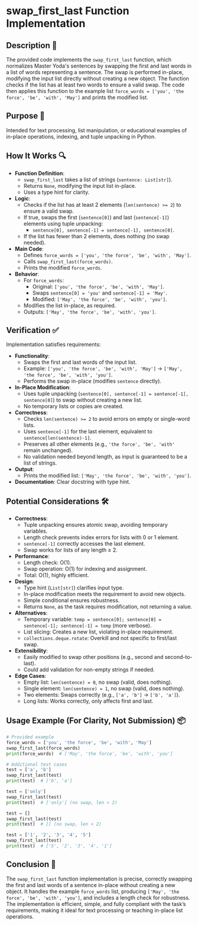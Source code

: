 # swap_first_last Function Implementation

## Description 📝

The provided code implements the `swap_first_last` function, which normalizes Master Yoda's sentences by swapping the first and last words in a list of words representing a sentence.
The swap is performed in-place, modifying the input list directly without creating a new object.
The function checks if the list has at least two words to ensure a valid swap.
The code then applies this function to the example list `force_words = ['you', 'the force', 'be', 'with', 'May']` and prints the modified list.

## Purpose 🎯

Intended for text processing, list manipulation, or educational examples of in-place operations, indexing, and tuple unpacking in Python.

## How It Works 🔍

-   **Function Definition**:
    -   `swap_first_last` takes a list of strings (`sentence: List[str]`).
    -   Returns `None`, modifying the input list in-place.
    -   Uses a type hint for clarity.
-   **Logic**:
    -   Checks if the list has at least 2 elements (`len(sentence) >= 2`) to ensure a valid swap.
    -   If true, swaps the first (`sentence[0]`) and last (`sentence[-1]`) elements using tuple unpacking:
        -   `sentence[0], sentence[-1] = sentence[-1], sentence[0]`.
    -   If the list has fewer than 2 elements, does nothing (no swap needed).
-   **Main Code**:
    -   Defines `force_words = ['you', 'the force', 'be', 'with', 'May']`.
    -   Calls `swap_first_last(force_words)`.
    -   Prints the modified `force_words`.
-   **Behavior**:
    -   For `force_words`:
        -   Original: `['you', 'the force', 'be', 'with', 'May']`.
        -   Swaps `sentence[0] = 'you'` and `sentence[-1] = 'May'`.
        -   Modified: `['May', 'the force', 'be', 'with', 'you']`.
    -   Modifies the list in-place, as required.
    -   Outputs: `['May', 'the force', 'be', 'with', 'you']`.

## Verification ✅

Implementation satisfies requirements:

-   **Functionality**:
    -   Swaps the first and last words of the input list.
    -   Example: `['you', 'the force', 'be', 'with', 'May']` → `['May', 'the force', 'be', 'with', 'you']`.
    -   Performs the swap in-place (modifies `sentence` directly).
-   **In-Place Modification**:
    -   Uses tuple unpacking (`sentence[0], sentence[-1] = sentence[-1], sentence[0]`) to swap without creating a new list.
    -   No temporary lists or copies are created.
-   **Correctness**:
    -   Checks `len(sentence) >= 2` to avoid errors on empty or single-word lists.
    -   Uses `sentence[-1]` for the last element, equivalent to `sentence[len(sentence)-1]`.
    -   Preserves all other elements (e.g., `'the force', 'be', 'with'` remain unchanged).
    -   No validation needed beyond length, as input is guaranteed to be a list of strings.
-   **Output**:
    -   Prints the modified list: `['May', 'the force', 'be', 'with', 'you']`.
-   **Documentation**: Clear docstring with type hint.

## Potential Considerations 🛠️

-   **Correctness**:
    -   Tuple unpacking ensures atomic swap, avoiding temporary variables.
    -   Length check prevents index errors for lists with 0 or 1 element.
    -   `sentence[-1]` correctly accesses the last element.
    -   Swap works for lists of any length ≥ 2.
-   **Performance**:
    -   Length check: O(1).
    -   Swap operation: O(1) for indexing and assignment.
    -   Total: O(1), highly efficient.
-   **Design**:
    -   Type hint (`List[str]`) clarifies input type.
    -   In-place modification meets the requirement to avoid new objects.
    -   Simple conditional ensures robustness.
    -   Returns `None`, as the task requires modification, not returning a value.
-   **Alternatives**:
    -   Temporary variable: `temp = sentence[0]; sentence[0] = sentence[-1]; sentence[-1] = temp` (more verbose).
    -   List slicing: Creates a new list, violating in-place requirement.
    -   `collections.deque.rotate`: Overkill and not specific to first/last swap.
-   **Extensibility**:
    -   Easily modified to swap other positions (e.g., second and second-to-last).
    -   Could add validation for non-empty strings if needed.
-   **Edge Cases**:
    -   Empty list: `len(sentence) = 0`, no swap (valid, does nothing).
    -   Single element: `len(sentence) = 1`, no swap (valid, does nothing).
    -   Two elements: Swaps correctly (e.g., `['a', 'b']` → `['b', 'a']`).
    -   Long lists: Works correctly, only affects first and last.

## Usage Example (For Clarity, Not Submission) 📦

```python
# Provided example
force_words = ['you', 'the force', 'be', 'with', 'May']
swap_first_last(force_words)
print(force_words)  # ['May', 'the force', 'be', 'with', 'you']

# Additional test cases
test = ['a', 'b']
swap_first_last(test)
print(test)  # ['b', 'a']

test = ['only']
swap_first_last(test)
print(test)  # ['only'] (no swap, len < 2)

test = []
swap_first_last(test)
print(test)  # [] (no swap, len < 2)

test = ['1', '2', '3', '4', '5']
swap_first_last(test)
print(test)  # ['5', '2', '3', '4', '1']
```

## Conclusion 🚀

The `swap_first_last` function implementation is precise, correctly swapping the first and last words of a sentence in-place without creating a new object.
It handles the example `force_words` list, producing `['May', 'the force', 'be', 'with', 'you']`, and includes a length check for robustness.
The implementation is efficient, simple, and fully compliant with the task’s requirements, making it ideal for text processing or teaching in-place list operations.
